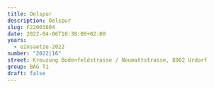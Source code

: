```yaml
---
title: Oelspur
description: Oelspur
slug: F22003804
date: 2022-04-06T10:38:00+02:00
years:
  - einsaetze-2022
number: "2022|16"
street: Kreuzung Bodenfeldstrasse / Neumattstrasse, 8902 Urdorf
group: BAG T1
draft: false
---
```

